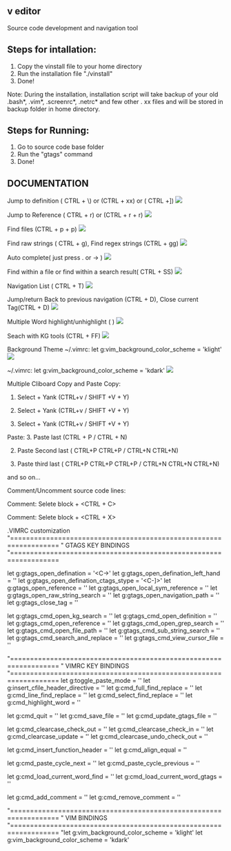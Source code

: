 v editor
---------

Source code development and navigation tool

Steps for intallation:
----------------------
1. Copy the vinstall file to your home directory
2. Run the installation file "./vinstall"
3. Done!

Note: 
  During the installation, installation script will take backup of your old .bash*, .vim*, .screenrc*, .netrc* and few other . xx files and will be stored in backup folder in home directory.

Steps for Running:
----------------------
1. Go to source code base folder 
2. Run the "gtags" command
3. Done!
  
## DOCUMENTATION
Jump to definition ( CTRL + \\) or (CTRL + xx) or ( CTRL +])
![](https://github.com/kalmuthu/v-editor/blob/master/docs/definition.png)


Jump to Reference ( CTRL + r) or (CTRL + r + r)
![](https://github.com/kalmuthu/v-editor/blob/master/docs/reference.png)



Find files (CTRL + p + p)
![](https://github.com/kalmuthu/v-editor/blob/master/docs/path.png)



Find raw strings ( CTRL + g), Find regex strings (CTRL + gg) 
![](https://github.com/kalmuthu/v-editor/blob/master/docs/grep.png)


Auto complete( just press . or -> )
![](https://github.com/kalmuthu/v-editor/blob/master/docs/autocomplete.png)


Find within a file or find within a search result( CTRL + SS)
![](https://github.com/kalmuthu/v-editor/blob/master/docs/sub-pattern.png)

Navigation List ( CTRL + T)
![](https://github.com/kalmuthu/v-editor/blob/master/docs/taglist.png)

Jump/return Back to previous navigation  (CTRL + D), Close current Tag(CTRL + D)
![](https://github.com/kalmuthu/v-editor/blob/master/docs/grep.png)

Multiple Word highlight/unhighlight ( <SPACE> )
![](https://github.com/kalmuthu/veditor/blob/master/docs/highlight.png)


Seach with KG tools (CTRL + FF)
![](https://github.com/kalmuthu/veditor/blob/master/docs/kg_search.png)


Background Theme 
~/.vimrc: let g:vim_background_color_scheme  = 'klight'
![](https://github.com/kalmuthu/veditor/blob/master/docs/bg_klight.png)

~/.vimrc: let g:vim_background_color_scheme  = 'kdark'
![](https://github.com/kalmuthu/veditor/blob/master/docs/bg_kdark.png)


Multiple Cliboard Copy and Paste
Copy:
1. Select + Yank (CTRL+v / SHIFT +V +  Y)

2. Select + Yank (CTRL+v / SHIFT +V +  Y)

3. Select + Yank (CTRL+v / SHIFT +V +  Y)

Paste:
3. Paste last (CTRL + P / CTRL + N)

2. Paste Second last ( CTRL+P CTRL+P / CTRL+N CTRL+N)

1. Paste third last ( CTRL+P CTRL+P CTRL+P / CTRL+N CTRL+N CTRL+N)

  and so on...


Comment/Uncomment source code lines:

Comment:
    Selete block + <CTRL + C>


Comment:
    Selete block + <CTRL + X>


.VIMRC customization
"==================================================================
"                                       GTAGS KEY BINDINGS
"==================================================================

let g:gtags_open_defination             = '<C-\>' 
let g:gtags_open_defination_left_hand   = '<C-E>' 
let g:gtags_open_defination_ctags_stype = '<C-]>' 
let g:gtags_open_reference              = '<C-R>' 
let g:gtags_open_local_sym_reference    = '<C-S>'
let g:gtags_open_raw_string_search      = '<C-G>'
let g:gtags_open_navigation_path        = '<C-T>'
let g:gtags_close_tag                   = '<C-D>'

let g:gtags_cmd_open_kg_search          = '<C-F><C-F>'
let g:gtags_cmd_open_definition         = '<C-X><C-X>'
let g:gtags_cmd_open_reference          = '<C-R><C-R>'
let     g:gtags_cmd_open_grep_search    = '<C-G><C-G>'
let     g:gtags_cmd_open_file_path              = '<C-P><C-P>'
let     g:gtags_cmd_sub_string_search   = '<C-S><C-S>'
let     g:gtags_cmd_search_and_replace  = '<C-F><C-R>'
let     g:gtags_cmd_view_cursor_file    = '<C-F><C-L>'


"==================================================================
"                                       VIMRC KEY BINDINGS
"==================================================================
let g:toggle_paste_mode                         = '<F4>'
let g:insert_cfile_header_directive = '<C-F><C-H>'
let g:cmd_full_find_replace                     = '<C-J>'
let g:cmd_line_find_replace                     = '<C-K>'
let g:cmd_select_find_replace           = '<C-L>'
let g:cmd_highlight_word                        = '<SPACE>'

let g:cmd_quit                                          = '<F1>'
let g:cmd_save_file                                     = '<F2>'
let g:cmd_update_gtags_file                     = '<F3>'

let g:cmd_clearcase_check_out           = '<F5>'
let g:cmd_clearcase_check_in            = '<F6>'
let g:cmd_clearcase_update                      = '<F7>'
let g:cmd_clearcase_undo_check_out      = '<F8>'

let g:cmd_insert_function_header        = '<C-F><C-U>'
let g:cmd_align_equal                           = '<C-F><C-E>'

let g:cmd_paste_cycle_next                      = '<C-N>'
let g:cmd_paste_cycle_previous          = '<C-P>'

let g:cmd_load_current_word_find        = '<C-F>'
let g:cmd_load_current_word_gtags       = '<C-D>'


let g:cmd_add_comment                           = '<C-C>'
let g:cmd_remove_comment                        = '<C-X>'

"==================================================================
"                                       VIM BINDINGS
"==================================================================
"let g:vim_background_color_scheme      = 'klight'
let g:vim_background_color_scheme       = 'kdark'


